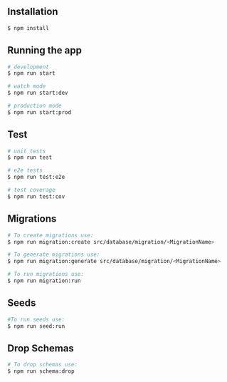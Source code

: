 ## Installation

```bash
$ npm install
```

## Running the app

```bash
# development
$ npm run start

# watch mode
$ npm run start:dev

# production mode
$ npm run start:prod
```

## Test

```bash
# unit tests
$ npm run test

# e2e tests
$ npm run test:e2e

# test coverage
$ npm run test:cov
```

## Migrations

```bash
# To create migrations use:
$ npm run migration:create src/database/migration/<MigrationName>

# To generate migrations use:
$ npm run migration:generate src/database/migration/<MigrationName>

# To run migrations use:
$ npm run migration:run
```

## Seeds

```bash
#To run seeds use:
$ npm run seed:run
```

## Drop Schemas

```bash
# To drop schemas use:
$ npm run schema:drop
```